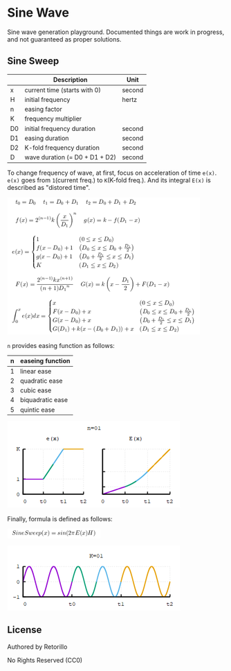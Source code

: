 # Sine Wave

Sine wave generation playground. Documented things are work in progress,
and not guaranteed as proper solutions.

## Sine Sweep

|    | Description                     | Unit   |
| -- | ------------------------------- | ------ |
| x  | current time (starts with 0)    | second |
| H  | initial frequency               | hertz  |
| n  | easing factor                   |        |
| K  | frequency multiplier            |        |
| D0 | initial frequency duration      | second |
| D1 | easing duration                 | second |
| D2 | K-fold frequency duration       | second |
| D  | wave duration (= D0 + D1 + D2)  | second |

To change frequency of wave, at first, focus on acceleration of time `e(x)`.
`e(x)` goes from `1`(current freq.) to `K`(K-fold freq.).
And its integral `E(x)` is described as "distored time".

![](sweep/formula_1.png)

`n` provides easing function as follows:

| n    | easeing function    |
| ---- | ------------------- |
| 1    | linear ease         |
| 2    | quadratic ease      |
| 3    | cubic ease          |
| 4    | biquadratic ease    |
| 5    | quintic ease        |

![](sweep/graph_1.gif)

Finally, formula is defined as follows:

![](sweep/formula_2.png)

![](sweep/graph_2.gif)

## License

Authored by Retorillo

No Rights Reserved (CC0)

